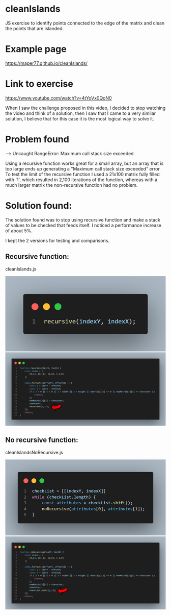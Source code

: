 # cleanIslands
JS exercise to identify points connected to the edge of the matrix and clean the points that are islanded.

# Example page
https://maper77.github.io/cleanIslands/


# Link to exercise
https://www.youtube.com/watch?v=4tYoVx0QoN0

When I saw the challenge proposed in this video, I decided to stop watching the video and think of a solution, then I saw that I came to a very similar solution, I believe that for this case it is the most logical way to solve it.

# Problem found

--> Uncaught RangeError: Maximum call stack size exceeded

Using a recursive function works great for a small array, but an array that is too large ends up generating a "Maximum call stack size exceeded" error.
To test the limit of the recursive function I used a 21x100 matrix fully filled with '1', which resulted in 2,100 iterations of the function, whereas with a much larger matrix the non-recursive function had no problem.

# Solution found:

The solution found was to stop using recursive function and make a stack of values to be checked that feeds itself.
I noticed a performance increase of about 5%.

I kept the 2 versions for testing and comparisons.

## Recursive function:
cleanIslands.js

![image info](./img/recursive1.png)
![image info](./img/recursive2.png)

## No recursive function:
cleanIslandsNoRecursive.js

![image info](./img/noRecursive1.png)
![image info](./img/noRecursive2.png)

